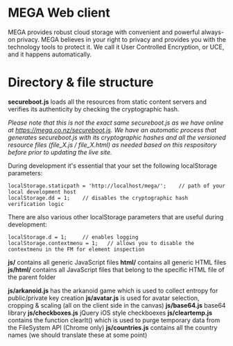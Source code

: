 ﻿MEGA Web client
=====

MEGA provides robust cloud storage with convenient and powerful always-on privacy. MEGA believes in your right to privacy and provides you with the technology tools to protect it. We call it User Controlled Encryption, or UCE, and it happens automatically.

Directory & file structure
=====

**secureboot.js** loads all the resources from static content servers and verifies its authenticity by checking the cryptographic hash.

*Please note that this is not the exact same secureboot.js as we have online at https://mega.co.nz/secureboot.js. We have an automatic process that generates secureboot.js with its cryptographic hashes and all the versioned resource files (file_X.js / file_X.html) as needed based on this respository before prior to updating the live site.*

During development it's essential that your set the following localStorage parameters:
```
localStorage.staticpath = 'http://localhost/mega/';    // path of your local development host
localStorage.dd = 1;	// disables the cryptographic hash verification logic
```
There are also various other localStorage parameters that are useful during development:
```
localStorage.d = 1;		// enables logging
localStorage.contextmenu = 1;	// allows you to disable the contextmenu in the FM for element inspection
```

**js/** contains all generic JavaScript files
**html/** contains all generic HTML files
**js/html/** contains all JavaScript files that belong to the specific HTML file of the parent folder


**js/arkanoid.js** has the arkanoid game which is used to collect entropy for public/private key creation
**js/avatar.js** is used for avatar selection, cropping & scaling (all on the client side in the canvas)
**js/base64.js** base64 library
**js/checkboxes.js** jQuery iOS style checkboexes
**js/cleartemp.js** contains the function clearIt() which is used to purge temporary data from the FileSystem API (Chrome only)
**js/countries.js** contains all the country names (we should translate these at some point)

